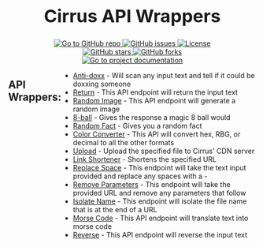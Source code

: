 <div align="center">
    <h1 style="font-size: 36px;">Cirrus API Wrappers</h1>
    <a href="https://github.com/caelen-cater/cirrus-api-wrappers" target="_blank">
        <img src="https://cdn.cirrus.center/main/icons/v1.svg" alt="Go to GitHub repo">
    </a>
    <a href="https://github.com/caelen-cater/cirrus-api-wrappers/issues" target="_blank">
        <img src="https://api.cirrus.center/api/v1/search/api-stats/wrapper-github/issues.php" alt="GitHub issues">
    </a>
    <a href="https://github.com/caelen-cater/cirrus-api-wrappers/blob/main/LICENSE" target="_blank">
        <img src="https://cdn.cirrus.center/main/icons/License-MIT-blue.svg" alt="License">
    </a>
    <br>
    <a href="https://github.com/caelen-cater/cirrus-api-wrappers" target="_blank">
        <img src="https://api.cirrus.center/api/v1/search/api-stats/wrapper-github/stars.php" alt="GitHub stars">
    </a>
    <a href="https://github.com/caelen-cater/cirrus-api-wrappers" target="_blank">
        <img src="https://api.cirrus.center/api/v1/search/api-stats/wrapper-github/forks.php" alt="GitHub forks">
    </a>
    <br>
    <a href="https://docs.cirrus.center" target="_blank">
        <img src="https://cdn.cirrus.center/main/icons/view-Documentation-blue.svg" alt="Go to project documentation">
    </a>
</div>    
<div style="display: flex; align-items: flex-start;">
    <h2 style="text-align: left;">API Wrappers:</h2>
    <ul>
        <li><a href="//">Anti-doxx</a> - Will scan any input text and tell if it could be doxxing someone</li>
        <li><a href="//">Return</a> - This API endpoint will return the input text</li>
        <li><a href="//">Random Image</a> - This API endpoint will generate a random image</li>
        <li><a href="//">8-ball</a> - Gives the response a magic 8 ball would</li>
        <li><a href="//">Random Fact</a> - Gives you a random fact</li>
        <li><a href="//">Color Converter</a> - This API will convert hex, RBG, or decimal to all the other formats</li>
        <li><a href="//">Upload</a> - Upload the specified file to Cirrus' CDN server</li>
        <li><a href="//">Link Shortener</a> - Shortens the specified URL</li>
        <li><a href="//">Replace Space</a> - This endpoint will take the text input provided and replace any spaces with a -</li>
        <li><a href="//">Remove Parameters</a> - This endpoint will take the provided URL and remove any parameters that follow</li>
        <li><a href="//">Isolate Name</a> - This endpoint will isolate the file name that is at the end of a URL</li>
        <li><a href="//">Morse Code</a> - This API endpoint will translate text into morse code</li>
        <li><a href="//">Reverse</a> - This API endpoint will reverse the input text</li>
    </ul>
</div>
        </ul>
    </div>
</div>
